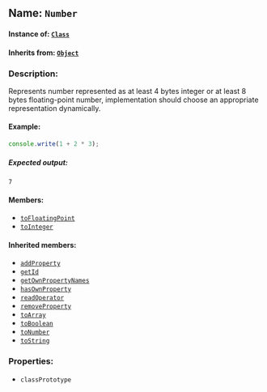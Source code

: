 ## Name: `Number`

#### Instance of: [`Class`](Class.md)

#### Inherits from: [`Object`](Object.md)

### Description:

Represents number represented as at least 4 bytes
integer or at least 8 bytes floating-point number,
implementation should choose an appropriate representation
dynamically.

#### Example:

```js
console.write(1 + 2 * 3);
```

##### Expected output:

```
7
```

#### Members:

- [`toFloatingPoint`](Number.classPrototype.toFloatingPoint.md)
- [`toInteger`](Number.classPrototype.toInteger.md)


#### Inherited members:

- [`addProperty`](Object.classPrototype.addProperty.md)
- [`getId`](Object.classPrototype.getId.md)
- [`getOwnPropertyNames`](Object.classPrototype.getOwnPropertyNames.md)
- [`hasOwnProperty`](Object.classPrototype.hasOwnProperty.md)
- [`readOperator`](Object.classPrototype.readOperator.md)
- [`removeProperty`](Object.classPrototype.removeProperty.md)
- [`toArray`](Object.classPrototype.toArray.md)
- [`toBoolean`](Object.classPrototype.toBoolean.md)
- [`toNumber`](Object.classPrototype.toNumber.md)
- [`toString`](Object.classPrototype.toString.md)


### Properties:

- `classPrototype`


